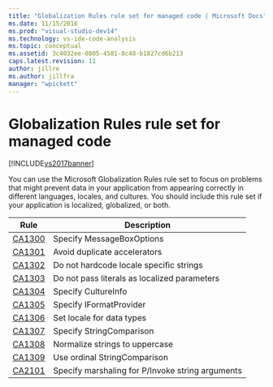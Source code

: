 ```yaml
---
title: "Globalization Rules rule set for managed code | Microsoft Docs"
ms.date: 11/15/2016
ms.prod: "visual-studio-dev14"
ms.technology: vs-ide-code-analysis
ms.topic: conceptual
ms.assetid: 3c4032ee-0805-4581-8c48-b1827cd6b213
caps.latest.revision: 11
author: jillre
ms.author: jillfra
manager: "wpickett"
---
```

# Globalization Rules rule set for managed code
[!INCLUDE[vs2017banner](../includes/vs2017banner.md)]

You can use the Microsoft Globalization Rules rule set to focus on problems that might prevent data in your application from appearing correctly in different languages, locales, and cultures. You should include this rule set if your application is localized, globalized, or both.

|Rule|Description|
|----------|-----------------|
|[CA1300](../code-quality/ca1300-specify-messageboxoptions.md)|Specify MessageBoxOptions|
|[CA1301](../code-quality/ca1301-avoid-duplicate-accelerators.md)|Avoid duplicate accelerators|
|[CA1302](../code-quality/ca1302-do-not-hardcode-locale-specific-strings.md)|Do not hardcode locale specific strings|
|[CA1303](../code-quality/ca1303-do-not-pass-literals-as-localized-parameters.md)|Do not pass literals as localized parameters|
|[CA1304](../code-quality/ca1304-specify-cultureinfo.md)|Specify CultureInfo|
|[CA1305](../code-quality/ca1305-specify-iformatprovider.md)|Specify IFormatProvider|
|[CA1306](../code-quality/ca1306-set-locale-for-data-types.md)|Set locale for data types|
|[CA1307](../code-quality/ca1307-specify-stringcomparison.md)|Specify StringComparison|
|[CA1308](../code-quality/ca1308-normalize-strings-to-uppercase.md)|Normalize strings to uppercase|
|[CA1309](../code-quality/ca1309-use-ordinal-stringcomparison.md)|Use ordinal StringComparison|
|[CA2101](../code-quality/ca2101-specify-marshaling-for-p-invoke-string-arguments.md)|Specify marshaling for P/Invoke string arguments|
